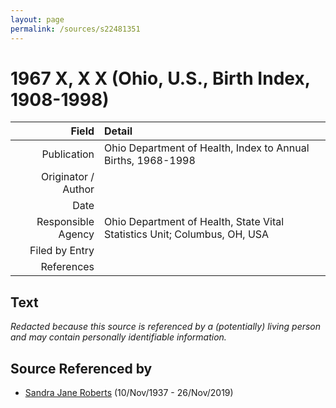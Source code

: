 ```yaml
---
layout: page
permalink: /sources/s22481351
---
```


# 1967 X, X X (Ohio, U.S., Birth Index, 1908-1998)

Field | Detail
---:|:---
Publication | Ohio Department of Health, Index to Annual Births, 1968-1998
Originator / Author | 
Date | 
Responsible Agency | Ohio Department of Health, State Vital Statistics Unit; Columbus, OH, USA
Filed by Entry | 
References | 

## Text

_Redacted because this source is referenced by a (potentially) living person and may contain personally identifiable information._

## Source Referenced by

* [Sandra Jane Roberts](../people/@40000604@-sandra-jane-roberts-b1937-11-10-d2019-11-26.md) (10/Nov/1937 - 26/Nov/2019)

